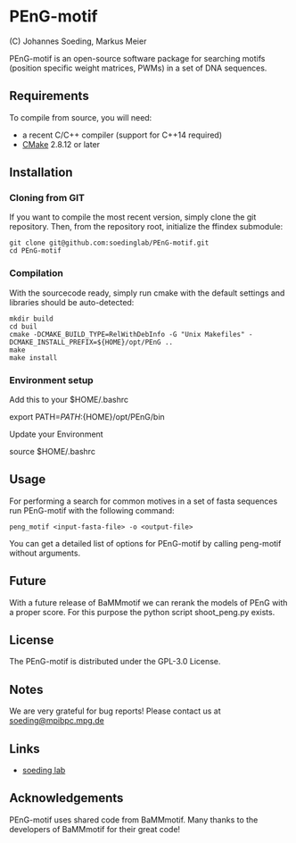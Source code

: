 # PEnG-motif

 (C) Johannes Soeding, Markus Meier

PEnG-motif is an open-source software package for searching motifs (position specific weight matrices, PWMs) in a set of DNA sequences.

## Requirements

To compile from source, you will need:
 * a recent C/C++ compiler (support for C++14 required)
 * [CMake](http://cmake.org/) 2.8.12 or later

## Installation

### Cloning from GIT
If you want to compile the most recent version, simply clone the git repository. Then, from the repository root, initialize the ffindex submodule:

	git clone git@github.com:soedinglab/PEnG-motif.git
	cd PEnG-motif

### Compilation
With the sourcecode ready, simply run cmake with the default settings and libraries should be auto-detected:

	mkdir build
	cd buil
	cmake -DCMAKE_BUILD_TYPE=RelWithDebInfo -G "Unix Makefiles" -DCMAKE_INSTALL_PREFIX=${HOME}/opt/PEnG ..
	make
	make install

### Environment setup
Add this to your $HOME/.bashrc

  export PATH=${PATH}:${HOME}/opt/PEnG/bin

Update your Environment

  source $HOME/.bashrc

## Usage
For performing a search for common motives in a set of fasta sequences run PEnG-motif with the following command:

	peng_motif <input-fasta-file> -o <output-file>

You can get a detailed list of options for PEnG-motif by calling peng-motif without arguments.

## Future
With a future release of BaMMmotif we can rerank the models of PEnG with a proper score.
For this purpose the python script shoot_peng.py exists.


## License

The PEnG-motif is distributed under the GPL-3.0 License.

## Notes

We are very grateful for bug reports!
Please contact us at soeding@mpibpc.mpg.de

## Links

* [soeding lab](http://www.mpibpc.mpg.de/soeding)


## Acknowledgements

PEnG-motif uses shared code from BaMMmotif.
Many thanks to the developers of BaMMmotif for their great code!
